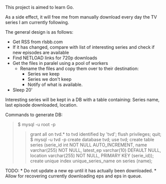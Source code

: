 This project is aimed to learn Go.

As a side effect, it will free me from manually download every day the TV 
series I am currently following.

The general design is as follows:
* Get RSS from rlsbb.com
* If it has changed, compare with list of interesting series and check if
  new episodes are available
* Find NETLOAD links for 720p downloads
* Get the files in paralel using a pool of workers
  * Rename the files and copy them over to their destination:
    * Series we keep
    * Series we don't keep
    * Notify of what is available.
* Sleep 20'

Interesting series will be kept in a DB with a table containing: Series name, last episode downloaded, location.

Commands to generate DB:
   >  $ mysql -u root -p 
   >  > grant all on tvd.* to tvd identified by 'tvd';
   >  > flush privileges;
   >  > quit;
   >  $ mysql -u tvd -p
   >  > create database tvd;
   >  > use tvd;
   >  > create table series (serie_id int NOT NULL AUTO_INCREMENT, name varchar(255) NOT NULL, latest_ep varchar(10) DEFAULT NULL, location varchar(255) NOT NULL, PRIMARY KEY (serie_id));
   >  > create unique index unique_series_name on series (name);

 TODO:
    * Do not update a new ep until it has actually been downloaded.
    * Allow for recovering currently downloading eps and eps in queue.